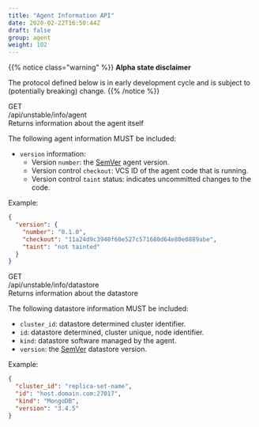 ```yaml
---
title: "Agent Information API"
date: 2020-02-22T16:50:44Z
draft: false
group: agent
weight: 102
---
```

<!-- markdownlint-disable MD033 -->

{{% notice class="warning" %}}
**Alpha state disclaimer**

The protocol defined below is in early development cycle
and is subject to (potentially breaking) change.
{{% /notice %}}

<div class="rest">
  <div class="method get">GET</div>
  <div class="url get">/api/unstable/info/agent</div>
  <div class="desc get rtl">Returns information about the agent itself</div>
</div>

The following agent information MUST be included:

* `version` information:
  * Version `number`: the [SemVer](https://semver.org/) agent version.
  * Version control `checkout`: VCS ID of the agent code that is running.
  * Version control `taint` status: indicates uncommitted changes to the code.

Example:

```json
{
  "version": {
    "number": "0.1.0",
    "checkout": "11a24d9c3940f60e527c571680d64e80e0889abe",
    "taint": "not tainted"
  }
}
```

<div class="rest">
  <div class="method get">GET</div>
  <div class="url get">/api/unstable/info/datastore</div>
  <div class="desc get rtl">Returns information about the datastore</div>
</div>

The following datastore information MUST be included:

* `cluster_id`: datastore determined cluster identifier.
* `id`: datastore determined, cluster unique, node identifier.
* `kind`: datastore software managed by the agent.
* `version`: the [SemVer](https://semver.org/) datastore version.

Example:

```json
{
  "cluster_id": "replica-set-name",
  "id": "host.domain.com:27017",
  "kind": "MongoDB",
  "version": "3.4.5"
}
```
